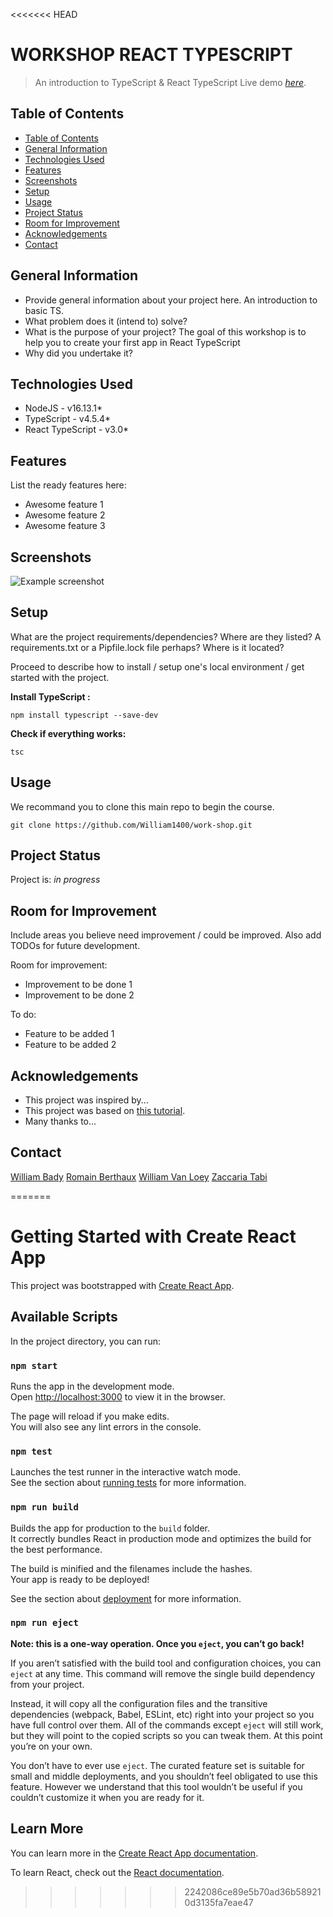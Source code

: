 <<<<<<< HEAD
# WORKSHOP REACT TYPESCRIPT
> An introduction to TypeScript & React TypeScript
> Live demo [_here_](https://www.example.com). <!-- If you have the project hosted somewhere, include the link here. -->

## Table of Contents

  - [Table of Contents](#table-of-contents)
  - [General Information](#general-information)
  - [Technologies Used](#technologies-used)
  - [Features](#features)
  - [Screenshots](#screenshots)
  - [Setup](#setup)
  - [Usage](#usage)
  - [Project Status](#project-status)
  - [Room for Improvement](#room-for-improvement)
  - [Acknowledgements](#acknowledgements)
  - [Contact](#contact)
<!-- * [License](#license) -->


## General Information
- Provide general information about your project here. An introduction to basic TS.
- What problem does it (intend to) solve? 
- What is the purpose of your project? The goal of this workshop is to help you to create your first app in React TypeScript
- Why did you undertake it?
<!-- You don't have to answer all the questions - just the ones relevant to your project. -->


## Technologies Used
- NodeJS - v16.13.1*
- TypeScript - v4.5.4*
- React TypeScript - v3.0*


## Features
List the ready features here:
- Awesome feature 1
- Awesome feature 2
- Awesome feature 3


## Screenshots
![Example screenshot](./img/screenshot.png)
<!-- If you have screenshots you'd like to share, include them here. -->


## Setup
What are the project requirements/dependencies? Where are they listed? A requirements.txt or a Pipfile.lock file perhaps? Where is it located?

Proceed to describe how to install / setup one's local environment / get started with the project.



**Install TypeScript :**


``
npm install typescript --save-dev
``

**Check if everything works:**

``
tsc
``


## Usage
We recommand you to clone this main repo to begin the course.

`git clone https://github.com/William1400/work-shop.git`


## Project Status

Project is: _in progress_ 

## Room for Improvement
Include areas you believe need improvement / could be improved. Also add TODOs for future development.

Room for improvement:
- Improvement to be done 1
- Improvement to be done 2

To do:
- Feature to be added 1
- Feature to be added 2


## Acknowledgements


- This project was inspired by...
- This project was based on [this tutorial](https://www.example.com).
- Many thanks to...


## Contact

[William Bady](https://github.com/William1400)
[Romain Berthaux](https://github.com/kawtagan)
[William Van Loey](https://github.com/WilliamLoey)
[Zaccaria Tabi](https://github.com/tbzaccaria)



<!-- Optional -->
<!-- ## License -->
<!-- This project is open source and available under the [... License](). -->

<!-- You don't have to include all sections - just the one's relevant to your project -->
=======
# Getting Started with Create React App

This project was bootstrapped with [Create React App](https://github.com/facebook/create-react-app).

## Available Scripts

In the project directory, you can run:

### `npm start`

Runs the app in the development mode.\
Open [http://localhost:3000](http://localhost:3000) to view it in the browser.

The page will reload if you make edits.\
You will also see any lint errors in the console.

### `npm test`

Launches the test runner in the interactive watch mode.\
See the section about [running tests](https://facebook.github.io/create-react-app/docs/running-tests) for more information.

### `npm run build`

Builds the app for production to the `build` folder.\
It correctly bundles React in production mode and optimizes the build for the best performance.

The build is minified and the filenames include the hashes.\
Your app is ready to be deployed!

See the section about [deployment](https://facebook.github.io/create-react-app/docs/deployment) for more information.

### `npm run eject`

**Note: this is a one-way operation. Once you `eject`, you can’t go back!**

If you aren’t satisfied with the build tool and configuration choices, you can `eject` at any time. This command will remove the single build dependency from your project.

Instead, it will copy all the configuration files and the transitive dependencies (webpack, Babel, ESLint, etc) right into your project so you have full control over them. All of the commands except `eject` will still work, but they will point to the copied scripts so you can tweak them. At this point you’re on your own.

You don’t have to ever use `eject`. The curated feature set is suitable for small and middle deployments, and you shouldn’t feel obligated to use this feature. However we understand that this tool wouldn’t be useful if you couldn’t customize it when you are ready for it.

## Learn More

You can learn more in the [Create React App documentation](https://facebook.github.io/create-react-app/docs/getting-started).

To learn React, check out the [React documentation](https://reactjs.org/).
>>>>>>> 2242086ce89e5b70ad36b589210d3135fa7eae47
